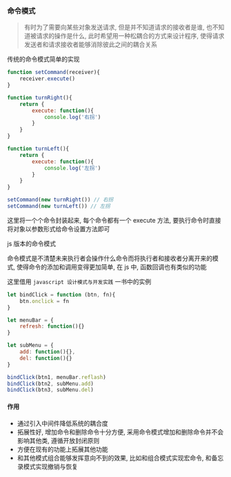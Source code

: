 ### 命令模式

> 有时为了需要向某些对象发送请求, 但是并不知道请求的接收者是谁, 也不知道被请求的操作是什么,  此时希望用一种松耦合的方式来设计程序, 使得请求发送者和请求接收者能够消除彼此之间的耦合关系

传统的命令模式简单的实现

```javascript
function setCommand(receiver){
    receiver.execute()
}

function turnRight(){
    return {
        execute: function(){
            console.log('右拐')
        }
    }
}

function turnLeft(){
    return {
        execute: function(){
            console.log('左拐')
        }
    }
}

setCommand(new turnRight()) // 右拐
setCommand(new turnLeft()) // 左拐
```

这里将一个个命令封装起来, 每个命令都有一个 execute 方法, 要执行命令时直接将对象以参数形式给命令设置方法即可



js 版本的命令模式

命令模式是不清楚未来执行者会操作什么命令而将执行者和接收者分离开来的模式, 使得命令的添加和调用变得更加简单, 在 js 中, 函数回调也有类似的功能

这里借用 `javascript 设计模式与开发实践` 一书中的实例

```javascript
let bindClick = function (btn, fn){
    btn.onclick = fn
}

let menuBar = {
    refresh: function(){}
}

let subMenu = {
    add: function(){},
    del: function(){}
}

bindClick(btn1, menuBar.reflash)
bindClick(btn2, subMenu.add)
bindClick(btn3, subMenu.del)
```

#### 作用

- 通过引入中间件降低系统的耦合度
- 拓展性好, 增加命令和删除命令十分方便, 采用命令模式增加和删除命令并不会影响其他类, 遵循开放封闭原则
- 方便在现有的功能上拓展其他功能
- 和其他模式组合能够发挥意向不到的效果, 比如和组合模式实现宏命令, 和备忘录模式实现撤销与恢复

